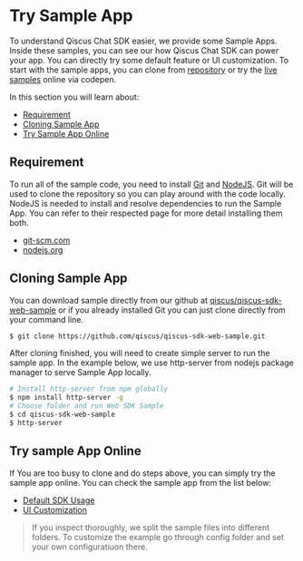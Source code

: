 
# Try Sample App

To understand Qiscus Chat SDK easier, we provide some Sample Apps. Inside these
samples, you can see our how Qiscus Chat SDK can power your app. You can
directly try some default feature or UI customization. To start with the sample
apps, you can clone from
[repository](https://github.com/qiscus/qiscus-sdk-web-sample) or try the
[live samples](#try-sample-app-online) online via codepen.

In this section you will learn about:
- [Requirement](#requirement)
- [Cloning Sample App](#cloning-sample-app)
- [Try Sample App Online](#try-sample-app-online)

## Requirement
To run all of the sample code, you need to install [Git](http://git-scm.com) and
[NodeJS](http://nodejs.org). Git will be used to clone the repository so you
can play around with the code locally. NodeJS is needed to install and resolve
dependencies to run the Sample App. You can refer to their respected page
for more detail installing them both.
- [git-scm.com](http://git-scm.com)
- [nodejs.org](http://nodejs.org)

## Cloning Sample App
You can download sample directly from our github at
[qiscus/qiscus-sdk-web-sample](http://github.com/qiscus/qiscus-sdk-web-sample)
or if you already installed Git you can just clone directly from your
command line.
```bash
$ git clone https://github.com/qiscus/qiscus-sdk-web-sample.git
```
After cloning finished, you will need to create simple server to run the sample
app. In the example below, we use http-server from nodejs package manager to
serve Sample App locally.
```bash
# Install http-server from npm globally
$ npm install http-server -g
# Choose folder and run Web SDK Sample
$ cd qiscus-sdk-web-sample
$ http-server
```

## Try sample App Online
If You are too busy to clone and do steps above, you can simply try
the sample app online. You can check the sample app from the list below:
- [Default SDK Usage](https://codepen.io/desertlion/pen/MmdRBd)
- [UI Customization](https://codepen.io/desertlion/pen/VWgrQE)

> If you inspect thoroughly, we split the sample files into different folders.
> To customize the example go through config folder and set your own
> configuratiuon there.
